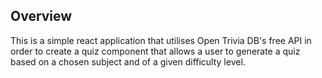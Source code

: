 ## Overview 
This is a simple react application that utilises Open Trivia DB's free API in order to create a quiz component that allows a user to generate a quiz based on a chosen subject and of a given difficulty level.

